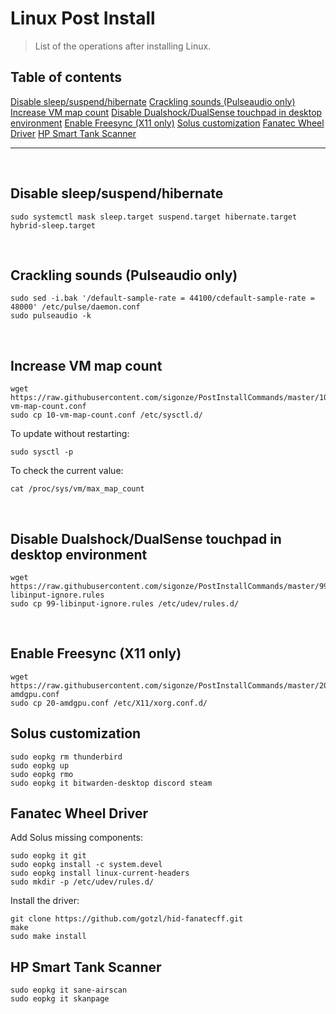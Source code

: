 # Linux Post Install


> List of the operations after installing Linux.


## Table of contents

[Disable sleep/suspend/hibernate](disable-sleepsuspendhibernate)
[Crackling sounds (Pulseaudio only)](crackling-sounds-pulseaudio-only)
[Increase VM map count](increase-vm-map-count)
[Disable Dualshock/DualSense touchpad in desktop environment](disable-dualshockdualsense-touchpad-in-desktop-environment)
[Enable Freesync (X11 only)](enable-freesync-x11-only)
[Solus customization](solus-customization)
[Fanatec Wheel Driver](fanatec-wheel-driver)
[HP Smart Tank Scanner](hp-smart-tank-scanner)

---
<br>

## Disable sleep/suspend/hibernate

```
sudo systemctl mask sleep.target suspend.target hibernate.target hybrid-sleep.target
```

<br>

## Crackling sounds (Pulseaudio only)

```
sudo sed -i.bak '/default-sample-rate = 44100/cdefault-sample-rate = 48000' /etc/pulse/daemon.conf
sudo pulseaudio -k
```

<br>

## Increase VM map count

```
wget https://raw.githubusercontent.com/sigonze/PostInstallCommands/master/10-vm-map-count.conf
sudo cp 10-vm-map-count.conf /etc/sysctl.d/
```
To update without restarting:
```
sudo sysctl -p
```
To check the current value:
```
cat /proc/sys/vm/max_map_count
```

<br>

## Disable Dualshock/DualSense touchpad in desktop environment

```
wget https://raw.githubusercontent.com/sigonze/PostInstallCommands/master/99-libinput-ignore.rules
sudo cp 99-libinput-ignore.rules /etc/udev/rules.d/
```

<br>

## Enable Freesync (X11 only)

```
wget https://raw.githubusercontent.com/sigonze/PostInstallCommands/master/20-amdgpu.conf
sudo cp 20-amdgpu.conf /etc/X11/xorg.conf.d/
```

## Solus customization

```
sudo eopkg rm thunderbird
sudo eopkg up
sudo eopkg rmo
sudo eopkg it bitwarden-desktop discord steam
```

## Fanatec Wheel Driver

Add Solus missing components:

```
sudo eopkg it git
sudo eopkg install -c system.devel
sudo eopkg install linux-current-headers
sudo mkdir -p /etc/udev/rules.d/
```

Install the driver:
```
git clone https://github.com/gotzl/hid-fanatecff.git
make
sudo make install
```

## HP Smart Tank Scanner

```
sudo eopkg it sane-airscan
sudo eopkg it skanpage
```
